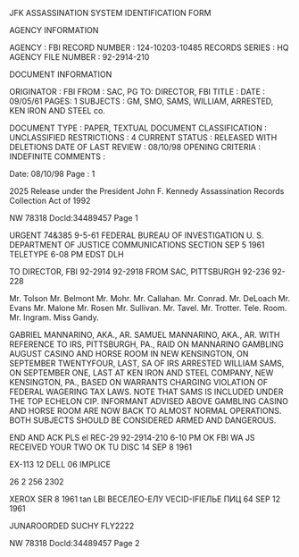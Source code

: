 JFK ASSASSINATION SYSTEM
IDENTIFICATION FORM

AGENCY INFORMATION

AGENCY : FBI
RECORD NUMBER : 124-10203-10485
RECORDS SERIES : HQ
AGENCY FILE NUMBER : 92-2914-210

DOCUMENT INFORMATION

ORIGINATOR : FBI
FROM : SAC, PG
TO: DIRECTOR, FBI
TITLE :
DATE : 09/05/61
PAGES: 1
SUBJECTS : GM, SMO, SAMS, WILLIAM, ARRESTED, KEN IRON AND STEEL
co.

DOCUMENT TYPE : PAPER, TEXTUAL DOCUMENT
CLASSIFICATION : UNCLASSIFIED
RESTRICTIONS : 4
CURRENT STATUS : RELEASED WITH DELETIONS
DATE OF LAST REVIEW : 08/10/98
OPENING CRITERIA : INDEFINITE
COMMENTS :

Date: 08/10/98
Page : 1

2025 Release under the President John F. Kennedy
Assassination Records Collection Act of 1992

NW 78318
Docld:34489457 Page 1

URGENT
74&385
9-5-61
FEDERAL BUREAU OF
INVESTIGATION
U. S. DEPARTMENT OF JUSTICE
COMMUNICATIONS SECTION
SEP 5 1961
TELETYPE
6-08 PM EDST DLH

TO DIRECTOR, FBI 92-2914 92-2918
FROM SAC, PITTSBURGH 92-236 92-228

Mr. Tolson
Mr. Belmont
Mr. Mohr.
Mr. Callahan.
Mr. Conrad.
Mr. DeLoach
Mr. Evans
Mr. Malone
Mr. Rosen
Mr. Sullivan.
Mr. Tavel.
Mr. Trotter.
Tele. Room.
Mr. Ingram.
Miss Gandy.

GABRIEL MANNARINO, AKA., AR. SAMUEL MANNARINO, AKA., AR. WITH
REFERENCE TO IRS, PITTSBURGH, PA., RAID ON MANNARINO GAMBLING
AUGUST
CASINO AND HORSE ROOM IN NEW KENSINGTON, ON SEPTEMBER TWENTYFOUR,
LAST, SA OF IRS ARRESTED WILLIAM SAMS, ON SEPTEMBER ONE, LAST
AT KEN IRON AND STEEL COMPANY, NEW KENSINGTON, PA., BASED ON
WARRANTS CHARGING VIOLATION OF FEDERAL WAGERING TAX LAWS. NOTE
THAT SAMS IS INCLUDED UNDER THE TOP ECHELON CIP. INFORMANT
ADVISED ABOVE GAMBLING CASINO AND HORSE ROOM ARE NOW BACK
TO ALMOST NORMAL OPERATIONS. BOTH SUBJECTS SHOULD BE
CONSIDERED ARMED AND DANGEROUS.

END AND ACK PLS el
REC-29 92-2914-210
6-10 PM OK FBI WA JS RECEIVED YOUR TWO OK
TU DISC
14 SEP 8 1961

EX-113
12 DELL 06 IMPLICE

26 2 256 2302

XEROX
SER 8 1961
tan
LBI
ВЕСЕЛЕО-ЕЛУ
VECID-IFIEЛЬЕ ПИЦ
64 SEP 12 1961

JUNAROORDED SUCHY FLY2222

NW 78318
Docld:34489457 Page 2
